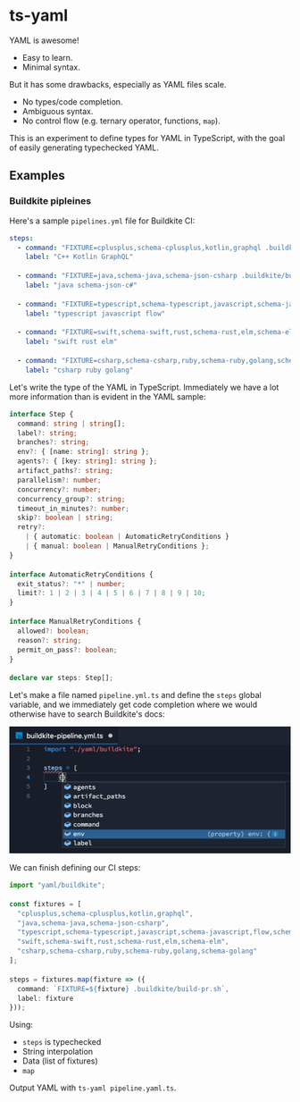 # ts-yaml

YAML is awesome!

* Easy to learn.
* Minimal syntax.

But it has some drawbacks, especially as YAML files scale.

* No types/code completion.
* Ambiguous syntax.
* No control flow (e.g. ternary operator, functions, `map`).

This is an experiment to define types for YAML in TypeScript, with the goal of easily generating typechecked YAML.

## Examples

### Buildkite pipleines

Here's a sample `pipelines.yml` file for Buildkite CI:

```yaml
steps:
  - command: "FIXTURE=cplusplus,schema-cplusplus,kotlin,graphql .buildkite/build-pr.sh"
    label: "C++ Kotlin GraphQL"

  - command: "FIXTURE=java,schema-java,schema-json-csharp .buildkite/build-pr.sh"
    label: "java schema-json-c#"

  - command: "FIXTURE=typescript,schema-typescript,javascript,schema-javascript,flow,schema-flow,json-ts-csharp .buildkite/build-pr.sh"
    label: "typescript javascript flow"

  - command: "FIXTURE=swift,schema-swift,rust,schema-rust,elm,schema-elm .buildkite/build-pr.sh"
    label: "swift rust elm"

  - command: "FIXTURE=csharp,schema-csharp,ruby,schema-ruby,golang,schema-golang .buildkite/build-pr.sh"
    label: "csharp ruby golang"
```

Let's write the type of the YAML in TypeScript. Immediately we have a lot more information than is evident in the YAML sample:

```typescript
interface Step {
  command: string | string[];
  label?: string;
  branches?: string;
  env?: { [name: string]: string };
  agents?: { [key: string]: string };
  artifact_paths?: string;
  parallelism?: number;
  concurrency?: number;
  concurrency_group?: string;
  timeout_in_minutes?: number;
  skip?: boolean | string;
  retry?:
    | { automatic: boolean | AutomaticRetryConditions }
    | { manual: boolean | ManualRetryConditions };
}

interface AutomaticRetryConditions {
  exit_status?: "*" | number;
  limit?: 1 | 2 | 3 | 4 | 5 | 6 | 7 | 8 | 9 | 10;
}

interface ManualRetryConditions {
  allowed?: boolean;
  reason?: string;
  permit_on_pass?: boolean;
}

declare var steps: Step[];
```

Let's make a file named `pipeline.yml.ts` and define the `steps` global variable, and we immediately get code completion where we would otherwise have to search Buildkite's docs:

![](./media/code-completion.jpg)

We can finish defining our CI steps:

```typescript
import "yaml/buildkite";

const fixtures = [
  "cplusplus,schema-cplusplus,kotlin,graphql",
  "java,schema-java,schema-json-csharp",
  "typescript,schema-typescript,javascript,schema-javascript,flow,schema-flow,json-ts-csharp",
  "swift,schema-swift,rust,schema-rust,elm,schema-elm",
  "csharp,schema-csharp,ruby,schema-ruby,golang,schema-golang"
];

steps = fixtures.map(fixture => ({
  command: `FIXTURE=${fixture} .buildkite/build-pr.sh`,
  label: fixture
}));
```

Using:

* `steps` is typechecked
* String interpolation
* Data (list of fixtures)
* `map`

Output YAML with `ts-yaml pipeline.yaml.ts`.
